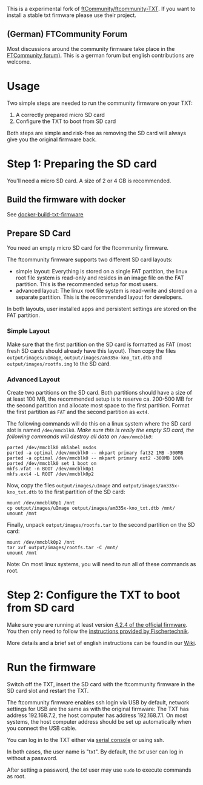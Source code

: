 This is a experimental fork of [ftCommunity/ftcommunity-TXT](https://github.com/ftCommunity/ftcommunity-TXT). If you want to install a stable txt firmware please use their project.


## (German) FTCommunity Forum 

Most discussions around the community firmware take place in the [FTCommunity forum)](http://forum.ftcommunity.de/viewforum.php?f=8). This is a german forum but english contributions are welcome.

# Usage

Two simple steps are needed to run the community firmware on your TXT:

 1. A correctly prepared micro SD card
 2. Configure the TXT to boot from SD card

Both steps are simple and risk-free as removing the SD card will always give you the original firmware back. 

# Step 1: Preparing the SD card

You'll need a micro SD card. A size of 2 or 4 GB is recommended.

## Build the firmware with docker

See [docker-build-txt-firmware](https://github.com/insc/docker-build-txt-firmware)

## Prepare SD Card
You need an empty micro SD card for the ftcommunity firmware.

The ftcommunity firmware supports two different SD card layouts:
* simple layout: Everything is stored on a single FAT partition, the linux root file system is read-only and resides in an image file on the FAT partition. This is the recommended setup for most users.
* advanced layout: The linux root file system is read-write and stored on a separate partition. This is the recommended layout for developers.

In both layouts, user installed apps and persistent settings are stored on the FAT partition.

### Simple Layout
Make sure that the first partition on the SD card is formatted as FAT (most fresh SD cards should already have this layout). Then copy the files `output/images/uImage`, `output/images/am335x-kno_txt.dtb` and `output/images/rootfs.img` to the SD card.

### Advanced Layout
Create two partitions on the SD card. Both partitions should have a size of at least 100 MB, the recommended setup is to reserve ca. 200-500 MB for the second partition and allocate most space to the first partition. Format the first partition as `FAT` and the second partition as `ext4`.

The following commands will do this on a linux system where the SD card slot is named `/dev/mmcblk0`. *Make sure this is really the empty SD card, the following commands will destroy all data on `/dev/mmcblk0`*:

```
parted /dev/mmcblk0 mklabel msdos
parted -a optimal /dev/mmcblk0 -- mkpart primary fat32 1MB -300MB
parted -a optimal /dev/mmcblk0 -- mkpart primary ext2 -300MB 100%
parted /dev/mmcblk0 set 1 boot on
mkfs.vfat -n BOOT /dev/mmcblk0p1
mkfs.ext4 -L ROOT /dev/mmcblk0p2
```

Now, copy the files `output/images/uImage` and `output/images/am335x-kno_txt.dtb` to the first partition of the SD card:
```
mount /dev/mmcblk0p1 /mnt
cp output/images/uImage output/images/am335x-kno_txt.dtb /mnt/
umount /mnt
```

Finally, unpack `output/images/rootfs.tar` to the second partition on the SD card:
```
mount /dev/mmcblk0p2 /mnt
tar xvf output/images/rootfs.tar -C /mnt/
umount /mnt
```

Note: On most linux systems, you will need to run all of these commands as root.

# Step 2: Configure the TXT to boot from SD card

Make sure you are running at least version [4.2.4 of the official firmware](http://www.fischertechnik.de/home/downloads/Computing.aspx). You then only need to follow the [instructions provided by Fischertechnik](http://www.fischertechnik.de/ResourceImage.aspx?raid=10278).

More details and a brief set of english instructions can be found in our [Wiki](https://github.com/ftCommunity/ftcommunity-TXT/wiki/Preparing-the-TXT-controller).

# Run the firmware

Switch off the TXT, insert the SD card with the ftcommunity firmware in the SD card slot and restart the TXT. 

The ftcommunity firmware enables ssh login via USB by default, network settings for USB are the same as with the original firmware: The TXT has address 192.168.7.2, the host computer has address 192.168.7.1. On most systems, the host computer address should be set up automatically when you connect the USB cable.

You can log in to the TXT either via [serial console](https://github.com/ftCommunity/ftcommunity-TXT/wiki/Serial-Console) or using ssh. 

In both cases, the user name is "txt". By default, the *txt* user can log in without a password. 

After setting a password, the *txt* user may use `sudo` to execute commands as root.
